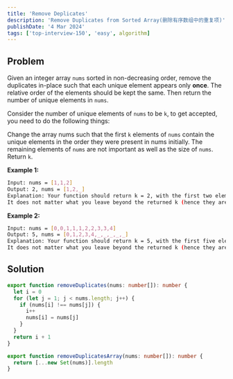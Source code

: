 ```yaml
---
title: 'Remove Deplicates'
description: 'Remove Duplicates from Sorted Array(删除有序数组中的重复项)'
publishDate: '4 Mar 2024'
tags: ['top-interview-150', 'easy', algorithm]
---
```


## Problem

Given an integer array `nums` sorted in non-decreasing order, remove the duplicates in-place such that each unique element appears only **once**. The relative order of the elements should be kept the same. Then return the number of unique elements in `nums`.

Consider the number of unique elements of `nums` to be `k`, to get accepted, you need to do the following things:

Change the array nums such that the first `k` elements of `nums` contain the unique elements in the order they were present in nums initially. The remaining elements of `nums` are not important as well as the size of `nums`.
Return `k`.

**Example 1:**

```bash
Input: nums = [1,1,2]
Output: 2, nums = [1,2,_]
Explanation: Your function should return k = 2, with the first two elements of nums being 1 and 2 respectively.
It does not matter what you leave beyond the returned k (hence they are underscores).
```

**Example 2:**

```bash
Input: nums = [0,0,1,1,1,2,2,3,3,4]
Output: 5, nums = [0,1,2,3,4,_,_,_,_,_]
Explanation: Your function should return k = 5, with the first five elements of nums being 0, 1, 2, 3, and 4 respectively.
It does not matter what you leave beyond the returned k (hence they are underscores).
```

## Solution

```ts
export function removeDuplicates(nums: number[]): number {
  let i = 0
  for (let j = 1; j < nums.length; j++) {
    if (nums[i] !== nums[j]) {
      i++
      nums[i] = nums[j]
    }
  }
  return i + 1
}
```

```ts
export function removeDuplicatesArray(nums: number[]): number {
  return [...new Set(nums)].length
}
```
